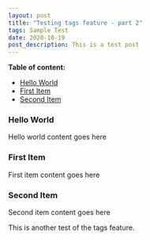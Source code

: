 ```yaml
---
layout: post
title: "Testing tags feature - part 2"
tags: Sample Test
date: 2020-10-19
post_description: This is a test post
---
```


**Table of content:**
- [Hello World](#item-one)
- [First Item](#item-two)
- [Second Item](#item-three)

<!-- headings -->
<a id="item-one"></a>
### Hello World
Hello world content goes here

<a id="item-two"></a>
### First Item
First item content goes here

<a id="item-three"></a>
### Second Item
Second item content goes here


This is another test of the tags feature.
